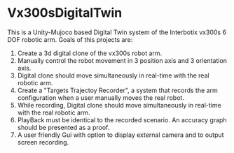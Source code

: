 # Vx300sDigitalTwin
This is a Unity-Mujoco based Digital Twin system of the Interbotix vx300s 6 DOF robotic arm.
Goals of this projects are:
1. Create a 3d digital clone of the vx300s robot arm.
2. Manually control the robot movement in 3 position axis and 3 orientation axis.
3. Digital clone should move simultaneously in real-time with the real robotic arm.
4. Create a "Targets Trajectoy Recorder", a system that records the arm configuration when a user manually moves the real robot. 
5. While recording, Digital clone should move simultaneously in real-time with the real robotic arm.
6. PlayBack must be identical to the recorded scenario. An accuracy graph should be presented as a proof.
7. A user friendly Gui with option to display external camera and to output screen recording.
